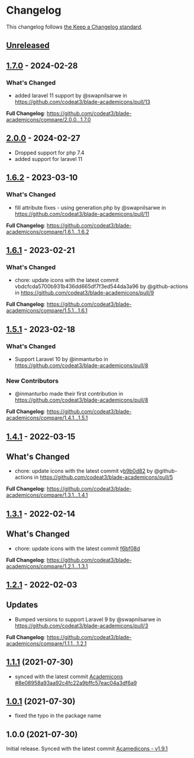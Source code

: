 # Changelog

This changelog follows [the Keep a Changelog standard](https://keepachangelog.com).

## [Unreleased](https://github.com/codeat3/blade-academicons/compare/1.7.0...HEAD)

## [1.7.0](https://github.com/codeat3/blade-academicons/compare/2.0.0...1.7.0) - 2024-02-28

### What's Changed

* added laravel 11 support by @swapnilsarwe in https://github.com/codeat3/blade-academicons/pull/13

**Full Changelog**: https://github.com/codeat3/blade-academicons/compare/2.0.0...1.7.0

## [2.0.0](https://github.com/codeat3/blade-academicons/compare/1.6.2...2.0.0) - 2024-02-27

* Dropped support for php 7.4
* added support for laravel 11

## [1.6.2](https://github.com/codeat3/blade-academicons/compare/1.6.1...1.6.2) - 2023-03-10

### What's Changed

- fill attribute fixes - using generation.php by @swapnilsarwe in https://github.com/codeat3/blade-academicons/pull/11

**Full Changelog**: https://github.com/codeat3/blade-academicons/compare/1.6.1...1.6.2

## [1.6.1](https://github.com/codeat3/blade-academicons/compare/1.5.1...1.6.1) - 2023-02-21

### What's Changed

- chore: update icons with the latest commit vbdcfcda5700b931b436dd665df7f3ed544da3a96 by @github-actions in https://github.com/codeat3/blade-academicons/pull/9

**Full Changelog**: https://github.com/codeat3/blade-academicons/compare/1.5.1...1.6.1

## [1.5.1](https://github.com/codeat3/blade-academicons/compare/1.4.1...1.5.1) - 2023-02-18

### What's Changed

- Support Laravel 10 by @inmanturbo in https://github.com/codeat3/blade-academicons/pull/8

### New Contributors

- @inmanturbo made their first contribution in https://github.com/codeat3/blade-academicons/pull/8

**Full Changelog**: https://github.com/codeat3/blade-academicons/compare/1.4.1...1.5.1

## [1.4.1](https://github.com/codeat3/blade-academicons/compare/1.3.1...1.4.1) - 2022-03-15

## What's Changed

- chore: update icons with the latest commit v[b9b0d82](https://github.com/jpswalsh/academicons/commit/b9b0d82c68b13f77fb35d4a3c0eb4bf0ae03f9bc) by @github-actions in https://github.com/codeat3/blade-academicons/pull/5

**Full Changelog**: https://github.com/codeat3/blade-academicons/compare/1.3.1...1.4.1

## [1.3.1](https://github.com/codeat3/blade-academicons/compare/1.2.1...1.3.1) - 2022-02-14

## What's Changed

- chore: update icons with the latest commit [f6bf08d](https://github.com/jpswalsh/academicons/commit/f6bf08dcbde54f77912a5c294854379336f819a9)

**Full Changelog**: https://github.com/codeat3/blade-academicons/compare/1.2.1...1.3.1

## [1.2.1](https://github.com/codeat3/blade-academicons/compare/1.1.1...1.2.1) - 2022-02-03

## Updates

- Bumped versions to support Laravel 9 by @swapnilsarwe in https://github.com/codeat3/blade-academicons/pull/3

**Full Changelog**: https://github.com/codeat3/blade-academicons/compare/1.1.1...1.2.1

## [1.1.1]((https://github.com/codeat3/blade-academicons/compare/1.0.1...1.1.1)) (2021-07-30)

- synced with the latest commit [Academicons #8e08958a93aa92c4fc22a9bffc57eac04a3df6a9](https://github.com/jpswalsh/academicons/commit/8e08958a93aa92c4fc22a9bffc57eac04a3df6a9)

## [1.0.1]((https://github.com/codeat3/blade-academicons/compare/1.0.0...1.0.1)) (2021-07-30)

- fixed the typo in the package name

## 1.0.0 (2021-07-30)

Initial release.
Synced with the latest commit [Acamedicons - v1.9.1](https://github.com/jpswalsh/academicons/releases/tag/v1.9.1)
